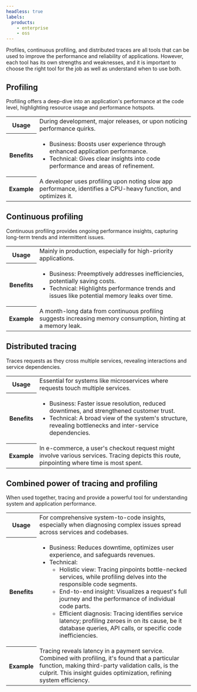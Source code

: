 ```yaml
---
headless: true
labels:
  products:
    - enterprise
    - oss
---
```


[//]: # 'This file documents the introductory material for traces to profiling for the Pyroscope data source.'
[//]: # 'This shared file is included in these locations:'
[//]: # '/grafana/docs/sources/datasources/pyroscope/profiling-and-tracing.md'
[//]: # '/website/docs/grafana-cloud/data-configuration/traces/traces-query-editor.md'
[//]: # '/docs/sources/view-and-analyze-profile-data/profile-tracing/_index.md'
[//]: #
[//]: # 'If you make changes to this file, verify that the meaning and content are not changed in any place where the file is included.'
[//]: # 'Any links should be fully qualified and not relative: /docs/grafana/ instead of ../grafana/.'

<!-- Profiling and tracing integration -->

Profiles, continuous profiling, and distributed traces are all tools that can be used to improve the performance and reliability of applications.
However, each tool has its own strengths and weaknesses, and it is important to choose the right tool for the job as well as understand when to use both.

## Profiling

Profiling offers a deep-dive into an application's performance at the code level, highlighting resource usage and performance hotspots.

<table>
  <tr>
    <th scope="row">Usage</th>
    <td>During development, major releases, or upon noticing performance quirks.</td>
  </tr>
  <tr>
    <th scope="row">Benefits</th>
    <td>
      <ul>
        <li>Business: Boosts user experience through enhanced application performance.</li>
        <li>Technical: Gives clear insights into code performance and areas of refinement.</li>
      </ul>
    </td>
  </tr>
  <tr>
    <th scope="row">Example</th>
    <td>A developer uses profiling upon noting slow app performance, identifies a CPU-heavy function, and optimizes it.</td>
  </tr>
</table>

## Continuous profiling

Continuous profiling provides ongoing performance insights, capturing long-term trends and intermittent issues.

<table>
  <tr>
    <th scope="row">Usage</th>
    <td>Mainly in production, especially for high-priority applications.</td>
  </tr>
  <tr>
    <th scope="row">Benefits</th>
    <td>
      <ul>
        <li>Business: Preemptively addresses inefficiencies, potentially saving costs.</li>
        <li>Technical: Highlights performance trends and issues like potential memory leaks over time.</li>
      </ul>
    </td>
  </tr>
  <tr>
    <th scope="row">Example</th>
    <td>A month-long data from continuous profiling suggests increasing memory consumption, hinting at a memory leak.</td>
  </tr>
</table>

## Distributed tracing

Traces requests as they cross multiple services, revealing interactions and service dependencies.

<table>
  <tr>
    <th scope="row">Usage</th>
    <td>Essential for systems like microservices where requests touch multiple services.</td>
  </tr>
  <tr>
    <th scope="row">Benefits</th>
    <td>
      <ul>
        <li>Business: Faster issue resolution, reduced downtimes, and strengthened customer trust.</li>
        <li>Technical: A broad view of the system's structure, revealing bottlenecks and inter-service dependencies.</li>
      </ul>
    </td>
  </tr>
  <tr>
    <th scope="row">Example</th>
    <td>In e-commerce, a user's checkout request might involve various services. Tracing depicts this route, pinpointing where time is most spent.</td>
  </tr>
</table>

## Combined power of tracing and profiling

When used together, tracing and provide a powerful tool for understanding system and application performance.

<table>
  <tr>
    <th scope="row">Usage</th>
    <td>For comprehensive system-to-code insights, especially when diagnosing complex issues spread across services and codebases.</td>
  </tr>
  <tr>
    <th scope="row">Benefits</th>
    <td>
      <ul>
        <li>Business: Reduces downtime, optimizes user experience, and safeguards revenues.</li>
        <li>Technical:
          <ul>
            <li>Holistic view: Tracing pinpoints bottle-necked services, while profiling delves into the responsible code segments.</li>
            <li>End-to-end insight: Visualizes a request's full journey and the performance of individual code parts.</li>
            <li>Efficient diagnosis: Tracing identifies service latency; profiling zeroes in on its cause, be it database queries, API calls, or specific code inefficiencies.</li>
          </ul>
        </li>
      </ul>
    </td>
  </tr>
  <tr>
    <th scope="row">Example</th>
    <td>Tracing reveals latency in a payment service. Combined with profiling, it's found that a particular function, making third-party validation calls, is the culprit. This insight guides optimization, refining system efficiency.</td>
  </tr>
</table>
